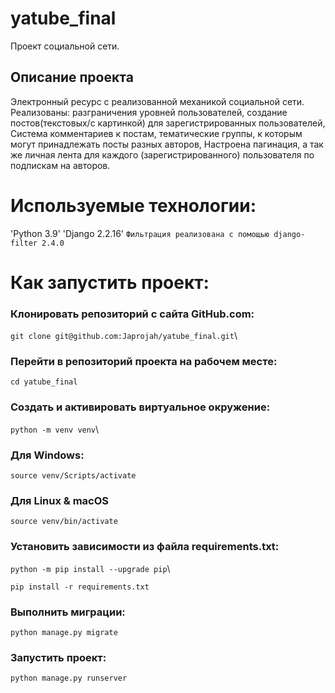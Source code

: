 # yatube_final

Проект социальной сети.

Описание проекта
---------- 
Электронный ресурс с реализованной механикой социальной сети.
Реализованы: разграничения уровней пользователей, создание постов(текстовых/с картинкой) для зарегистрированных пользователей,
Система комментариев к постам, тематические группы, к которым могут принадлежать посты разных авторов,
Настроена пагинация, а так же личная лента для каждого (зарегистрированного) пользователя по подпискам на авторов.

# Используемые технологии:

'Python 3.9'
'Django 2.2.16'
`Фильтрация реализована с помощью django-filter 2.4.0`

# Как запустить проект: 

### Клонировать репозиторий c сайта GitHub.com: 

`git clone git@github.com:Japrojah/yatube_final.git`\ 

### Перейти в репозиторий проекта на рабочем месте:  

`cd yatube_final` 

### Cоздать и активировать виртуальное окружение:  

`python -m venv venv`\  

### Для Windows:  

`source venv/Scripts/activate`  

### Для Linux & macOS  

`source venv/bin/activate`  

### Установить зависимости из файла requirements.txt:   

`python -m pip install --upgrade pip`\  

`pip install -r requirements.txt`  

### Выполнить миграции:  

`python manage.py migrate` 

### Запустить проект:  

`python manage.py runserver` 
